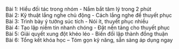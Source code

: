 Bài 1: Hiểu đối tác trong nhóm - Nắm bắt tâm lý trong 2 phút  
Bài 2: Kỹ thuật lắng nghe chủ động - Cách lắng nghe để thuyết phục  
Bài 3: Trình bày ý tưởng súc tích - Nói ít, thuyết phục nhiều  
Bài 4: Tạo lập niềm tin nhanh chóng - Đặt nền tảng cho thuyết phục  
Bài 5: Giải quyết xung đột khéo léo - Biến đối lập thành đồng thuận  
Bài 6: Tổng kết khóa học – Tóm gọn kỹ năng, sẵn sàng áp dụng ngay